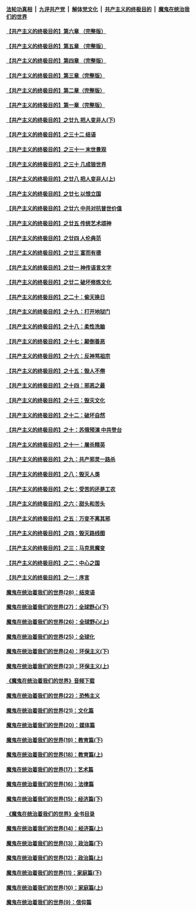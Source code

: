 

####  [法轮功真相](../../../../basic/blob/master/README.md?t=05031501) &nbsp;|&nbsp; [九评共产党](../../../../9ping.md/blob/master/README.md?t=05031501) &nbsp;|&nbsp; [解体党文化](../../../../jtdwh.md/blob/master/README.md?t=05031501)  &nbsp;|&nbsp; [共产主义的终极目的](../../../../gczydzjmd.md/blob/master/README.md?t=05031501) &nbsp;|&nbsp; [魔鬼在统治我们的世界](../../../../mgztzwmdsj.md/blob/master/README.md?t=05031501) 

#### [【共产主义的终极目的】第六章 （完整版）](../pages/nsc422/n11428913.md?t=05031501) 

#### [【共产主义的终极目的】第五章 （完整版）](../pages/nsc422/n11428912.md?t=05031501) 

#### [【共产主义的终极目的】第四章 （完整版）](../pages/nsc422/n11428907.md?t=05031501) 

#### [【共产主义的终极目的】第三章（完整版）](../pages/nsc422/n11428848.md?t=05031501) 

#### [【共产主义的终极目的】第二章（完整版）](../pages/nsc422/n11428831.md?t=05031501) 

#### [【共产主义的终极目的】第一章（完整版）](../pages/nsc422/n11417651.md?t=05031501) 

#### [【共产主义的终极目的】之廿九 把人变非人(下)](../pages/nsc422/n11344140.md?t=05031501) 

#### [【共产主义的终极目的】之三十二 结语](../pages/nsc422/n11360535.md?t=05031501) 

#### [【共产主义的终极目的】之三十一 末世景观](../pages/nsc422/n11351129.md?t=05031501) 

#### [【共产主义的终极目的】之三十 几成狼世界](../pages/nsc422/n11348280.md?t=05031501) 

#### [【共产主义的终极目的】之廿八 把人变非人(上)](../pages/nsc422/n11340492.md?t=05031501) 

#### [【共产主义的终极目的】之廿七 以恨立国](../pages/nsc422/n11336944.md?t=05031501) 

#### [【共产主义的终极目的】之廿六 中共对抗普世价值](../pages/nsc422/n11324785.md?t=05031501) 

#### [【共产主义的终极目的】之廿五 传统艺术颂神](../pages/nsc422/n11296396.md?t=05031501) 

#### [【共产主义的终极目的】之廿四 人伦典范](../pages/nsc422/n11296397.md?t=05031501) 

#### [【共产主义的终极目的】之廿三 富而有德](../pages/nsc422/n11283598.md?t=05031501) 

#### [【共产主义的终极目的】之廿一 神传语言文字](../pages/nsc422/n11263265.md?t=05031501) 

#### [【共产主义的终极目的】之廿二 破坏修炼文化](../pages/nsc422/n11245728.md?t=05031501) 

#### [【共产主义的终极目的】之二十：偷天换日](../pages/nsc422/n11238846.md?t=05031501) 

#### [【共产主义的终极目的】之十九：打开地狱门](../pages/nsc422/n11206376.md?t=05031501) 

#### [【共产主义的终极目的】之十八：柔性洗脑](../pages/nsc422/n11199994.md?t=05031501) 

#### [【共产主义的终极目的】之十七：颠倒善恶](../pages/nsc422/n11179782.md?t=05031501) 

#### [【共产主义的终极目的】之十六：反神骂祖宗](../pages/nsc422/n11166798.md?t=05031501) 

#### [【共产主义的终极目的】之十五：毁人不倦](../pages/nsc422/n11166792.md?t=05031501) 

#### [【共产主义的终极目的】之十四：邪恶之最](../pages/nsc422/n11150249.md?t=05031501) 

#### [【共产主义的终极目的】之十三：毁灭文化](../pages/nsc422/n11135227.md?t=05031501) 

#### [【共产主义的终极目的】之十二：破坏自然](../pages/nsc422/n11135214.md?t=05031501) 

#### [【共产主义的终极目的】之十：苏俄预演 中共登台](../pages/nsc422/n11118424.md?t=05031501) 

#### [【共产主义的终极目的】之十一：屠杀精英](../pages/nsc422/n11118442.md?t=05031501) 

#### [【共产主义的终极目的】之九：共产邪灵一路杀](../pages/nsc422/n11114139.md?t=05031501) 

#### [【共产主义的终极目的】之八：毁灭人类](../pages/nsc422/n11108503.md?t=05031501) 

#### [【共产主义的终极目的】之七：受苦的还是工农](../pages/nsc422/n11101809.md?t=05031501) 

#### [【共产主义的终极目的】之六：甜头和苦头](../pages/nsc422/n11096971.md?t=05031501) 

#### [【共产主义的终极目的】之五：万变不离其邪](../pages/nsc422/n11091285.md?t=05031501) 

#### [【共产主义的终极目的】之四：毁灭路线图](../pages/nsc422/n11086284.md?t=05031501) 

#### [【共产主义的终极目的】之三：马克思魔变](../pages/nsc422/n11061941.md?t=05031501) 

#### [【共产主义的终极目的】之二：中心之国](../pages/nsc422/n11047728.md?t=05031501) 

#### [【共产主义的终极目的】之一：序言](../pages/nsc422/n11086077.md?t=05031501) 

#### [魔鬼在统治着我们的世界(28)：结束语](../pages/nsc422/n10936246.md?t=05031501) 

#### [魔鬼在统治着我们的世界(27)：全球野心(下)](../pages/nsc422/n10928319.md?t=05031501) 

#### [魔鬼在统治着我们的世界(26)：全球野心(上)](../pages/nsc422/n10900318.md?t=05031501) 

#### [魔鬼在统治着我们的世界(25)：全球化](../pages/nsc422/n10788205.md?t=05031501) 

#### [魔鬼在统治着我们的世界(24)：环保主义(下)](../pages/nsc422/n10695307.md?t=05031501) 

#### [魔鬼在统治着我们的世界(23)：环保主义(上)](../pages/nsc422/n10688613.md?t=05031501) 

#### [《魔鬼在统治着我们的世界》音频下载](../pages/nsc422/n10635553.md?t=05031501) 

#### [魔鬼在统治着我们的世界(22)：恐怖主义](../pages/nsc422/n10614727.md?t=05031501) 

#### [魔鬼在统治着我们的世界(21)：文化篇](../pages/nsc422/n10597706.md?t=05031501) 

#### [魔鬼在统治着我们的世界(20)：媒体篇](../pages/nsc422/n10586579.md?t=05031501) 

#### [魔鬼在统治着我们的世界(19)：教育篇(下)](../pages/nsc422/n10564808.md?t=05031501) 

#### [魔鬼在统治着我们的世界(18)：教育篇(上)](../pages/nsc422/n10526970.md?t=05031501) 

#### [魔鬼在统治着我们的世界(17)：艺术篇](../pages/nsc422/n10499093.md?t=05031501) 

#### [魔鬼在统治着我们的世界(16)：法律篇](../pages/nsc422/n10485969.md?t=05031501) 

#### [魔鬼在统治着我们的世界(15)：经济篇(下)](../pages/nsc422/n10469975.md?t=05031501) 

#### [《魔鬼在统治着我们的世界》全书目录](../pages/nsc422/n10464261.md?t=05031501) 

#### [魔鬼在统治着我们的世界(14)：经济篇(上)](../pages/nsc422/n10457370.md?t=05031501) 

#### [魔鬼在统治着我们的世界(13)：政治篇(下)](../pages/nsc422/n10448270.md?t=05031501) 

#### [魔鬼在统治着我们的世界(12)：政治篇(上)](../pages/nsc422/n10444576.md?t=05031501) 

#### [魔鬼在统治着我们的世界(11)：家庭篇(下)](../pages/nsc422/n10440961.md?t=05031501) 

#### [魔鬼在统治着我们的世界(10)：家庭篇(上)](../pages/nsc422/n10435448.md?t=05031501) 

#### [魔鬼在统治着我们的世界(9)：信仰篇](../pages/nsc422/n10432159.md?t=05031501) 

